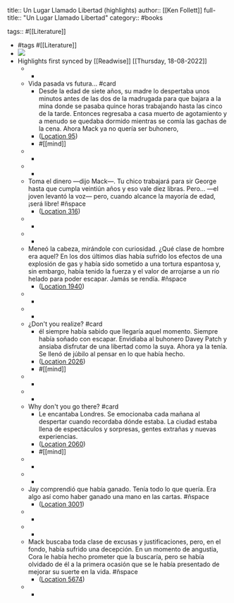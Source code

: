 title:: Un Lugar Llamado Libertad (highlights)
author:: [[Ken Follett]]
full-title:: "Un Lugar Llamado Libertad"
category:: #books

tags:: #[[Literature]]

- #tags #[[Literature]]
- ![](https://m.media-amazon.com/images/I/91pgU9ZcRWL._SY160.jpg)
- Highlights first synced by [[Readwise]] [[Thursday, 18-08-2022]]
	- -
	- Vida pasada vs futura... #card
		- Desde la edad de siete años, su madre lo despertaba unos minutos antes de las dos de la madrugada para que bajara a la mina donde se pasaba quince horas trabajando hasta las cinco de la tarde. Entonces regresaba a casa muerto de agotamiento y a menudo se quedaba dormido mientras se comía las gachas de la cena. Ahora Mack ya no quería ser buhonero,
		- ([Location 95](https://readwise.io/to_kindle?action=open&asin=B00HQLB6U4&location=95))
		- #[[mind]]
	- -
	- -
	- Toma el dinero —dijo Mack—. Tu chico trabajará para sir George hasta que cumpla veintiún años y eso vale diez libras. Pero... —el joven levantó la voz— pero, cuando alcance la mayoría de edad, ¡será libre! #ñspace
		- ([Location 316](https://readwise.io/to_kindle?action=open&asin=B00HQLB6U4&location=316))
	- -
	- -
	- Meneó la cabeza, mirándole con curiosidad. ¿Qué clase de hombre era aquel? En los dos últimos días había sufrido los efectos de una explosión de gas y había sido sometido a una tortura espantosa y, sin embargo, había tenido la fuerza y el valor de arrojarse a un río helado para poder escapar. Jamás se rendía. #ñspace
		- ([Location 1940](https://readwise.io/to_kindle?action=open&asin=B00HQLB6U4&location=1940))
	- -
	- -
	- ¿Don't you realize? #card
		- él siempre había sabido que llegaría aquel momento. Siempre había soñado con escapar. Envidiaba al buhonero Davey Patch y ansiaba disfrutar de una libertad como la suya. Ahora ya la tenía. Se llenó de júbilo al pensar en lo que había hecho.
		- ([Location 2026](https://readwise.io/to_kindle?action=open&asin=B00HQLB6U4&location=2026))
		- #[[mind]]
	- -
	- -
	- Why don't you go there? #card
		- Le encantaba Londres. Se emocionaba cada mañana al despertar cuando recordaba dónde estaba. La ciudad estaba llena de espectáculos y sorpresas, gentes extrañas y nuevas experiencias.
		- ([Location 2060](https://readwise.io/to_kindle?action=open&asin=B00HQLB6U4&location=2060))
		- #[[mind]]
	- -
	- -
	- Jay comprendió que había ganado. Tenía todo lo que quería. Era algo así como haber ganado una mano en las cartas. #ñspace
		- ([Location 3001](https://readwise.io/to_kindle?action=open&asin=B00HQLB6U4&location=3001))
	- -
	- -
	- Mack buscaba toda clase de excusas y justificaciones, pero, en el fondo, había sufrido una decepción. En un momento de angustia, Cora le había hecho prometer que la buscaría, pero se había olvidado de él a la primera ocasión que se le había presentado de mejorar su suerte en la vida. #ñspace
		- ([Location 5674](https://readwise.io/to_kindle?action=open&asin=B00HQLB6U4&location=5674))
	- -